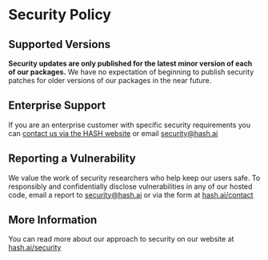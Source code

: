 # Security Policy

## Supported Versions

**Security updates are only published for the latest minor version of each of our packages.** We have no expectation of beginning to publish security patches for older versions of our packages in the near future.

## Enterprise Support

If you are an enterprise customer with specific security requirements you can [contact us via the HASH website](https://hash.ai/contact) or email [security@hash.ai](mailto:security@hash.ai)

## Reporting a Vulnerability

We value the work of security researchers who help keep our users safe. To responsibly and confidentially disclose vulnerabilities in any of our hosted code, email a report to [security@hash.ai](mailto:security@hash.ai) or via the form at [hash.ai/contact](https://hash.ai/contact)

## More Information

You can read more about our approach to security on our website at [hash.ai/security](https://hash.ai/security)
